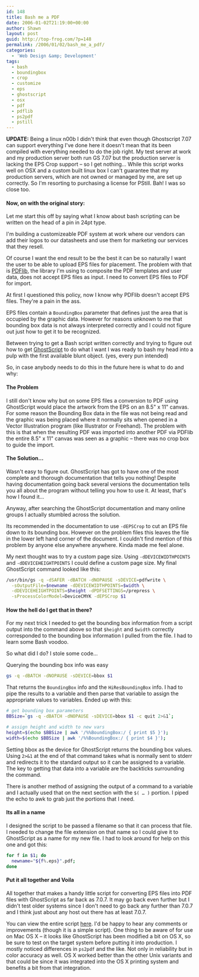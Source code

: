 ```yaml
---
id: 148
title: Bash me a PDF
date: 2006-01-02T21:19:00+00:00
author: Shawn
layout: post
guid: http://top-frog.com/?p=148
permalink: /2006/01/02/bash_me_a_pdf/
categories:
  - 'Web Design &amp; Development'
tags:
  - bash
  - boundingbox
  - crop
  - customize
  - eps
  - ghostscript
  - osx
  - pdf
  - pdflib
  - ps2pdf
  - pstill
---
```

**UPDATE:** Being a linux n00b I didn't think that even though Ghostscript 7.07 can support everything I've done here it doesn't mean that its been compiled with everything needed to do the job right. My test server at work and my production server both run GS 7.07 but the production server is lacking the EPS Crop support – so I get nothing… While this script works well on OSX and a custom built linux box I can't guarantee that my production servers, which are not owned or managed by me, are set up correctly. So I'm resorting to purchasing a license for PStill. Bah! I was so close too.

#### Now, on with the original story:

Let me start this off by saying what I know about bash scripting can be written on the head of a pin in 24pt type.

I'm building a customizeable PDF system at work where our vendors can add their logos to our datasheets and use them for marketing our services that they resell.

Of course I want the end result to be the best it can be so naturally I want the user to be able to upload EPS files for placement. The problem with that is [PDFlib](http://www.pdflib.com), the library I'm using to composite the PDF templates and user data, does not accept EPS files as input. I need to convert EPS files to PDF for import.

At first I questioned this policy, now I know why PDFlib doesn't accept EPS files. They're a pain in the ass.



EPS files contain a `BoundingBox` parameter that defines just the area that is occupied by the graphic data. However for reasons unknown to me that bounding box data is not always interpreted correctly and I could not figure out just how to get it to be recognized.

Between trying to get a Bash script written correctly and trying to figure out how to get [GhostScript](http://www.cs.wisc.edu/~ghost/) to do what I want I was ready to bash my head into a pulp with the first available blunt object. (yes, every pun intended)

So, in case anybody needs to do this in the future here is what to do and why:

#### The Problem

I still don't know why but on some EPS files a conversion to PDF using GhostScript would place the artwork from the EPS on an 8.5" x 11" canvas. For some reason the Bounding Box data in the file was not being read and the graphic was being placed where it normally sits when opened in a Vector Illustration program (like Illustrator or Freehand). The problem with this is that when the resulting PDF was imported into another PDF via PDFlib the entire 8.5" x 11" canvas was seen as a graphic – there was no crop box to guide the import.

#### The Solution…

Wasn't easy to figure out. GhostScript has got to have one of the most complete and thorough documentation that tells you nothing! Despite having documentation going back several versions the documentation tells you all about the program without telling you how to use it. At least, that's how I found it…

Anyway, after searching the GhostScript documentation and many online groups I actually stumbled across the solution.

Its recommended in the documentation to use `-dEPSCrop` to cut an EPS file down to its bounding box. However on the problem files this leaves the file in the lower left hand corner of the document. I couldn't find mention of this problem by anyone else anywhere anywhere. Kinda made me feel alone.

My next thought was to try a custom page size. Using `-dDEVICEWIDTHPOINTS` and `-dDEVICEHEIGHTPOINTS` I could define a custom page size. My final GhostScript command looked like this:

``` sh
/usr/bin/gs -q -dSAFER -dBATCH -dNOPAUSE -sDEVICE=pdfwrite \
  -sOutputFile=$newname -dDEVICEWIDTHPOINTS=$width \
  -dDEVICEHEIGHTPOINTS=$height -dPDFSETTINGS=/prepress \
  -sProcessColorModel=DeviceCMYK -dEPSCrop $1
```

#### How the hell do I get that in there?

For my next trick I needed to get the bounding box information from a script output into the command above so that `$height` and `$width` correctly corresponded to the bounding box information I pulled from the file. I had to learn some Bash voodoo.

So what did I do? I stole some code…

Querying the bounding box info was easy

``` sh
gs -q -dBATCH -dNOPAUSE -sDEVICE=bbox $1
```

That returns the `BoundingBox` info and the `HiResBoundingBox` info. I had to pipe the results to a variable and then parse that variable to assign the appropriate values to variables. Ended up with this:

``` sh
# get bounding box parameters
BBSize=`gs -q -dBATCH -dNOPAUSE -sDEVICE=bbox $1 -c quit 2>&1`;

# assign height and width to new vars
height=$(echo $BBSize | awk '/%%BoundingBox:/ { print $5 }');
width=$(echo $BBSize | awk '/%%BoundingBox:/ { print $4 }');
```

Setting bbox as the device for GhostScript returns the bounding box values. Using `2>&1` at the end of that command takes what is normally sent to stderr and redirects it to the standard output so it can be assigned to a variable. The key to getting that data into a variable are the backticks surrounding the command. 

There is another method of assigning the output of a command to a variable and I actually used that on the next section with the `$( … )` portion. I piped the echo to awk to grab just the portions that I need.

#### Its all in a name

I designed the script to be passed a filename so that it can process that file. I needed to change the file extension on that name so I could give it to GhostScript as a name for my new file. I had to look around for help on this one and got this:

``` sh 
for f in $1; do 
  newname="${f%.eps}".pdf; 
done
```

#### Put it all together and Voila

All together that makes a handy little script for converting EPS files into PDF files with GhostScript as far back as 7.0.7. It may go back even further but I didn't test older systems since I don't need to go back any further than 7.0.7 and I think just about any host out there has at least 7.0.7.

You can view the entire script [here](/files/scripts/convertEPS.txt). I'd be happy to hear any comments or improvements (though it is a simple script). One thing to be aware of for use on Mac OS X – it looks like GhostScript has been modified a bit on OS X, so be sure to test on the target system before putting it into production. I mostly noticed differences in `ps2pdf` and the like. Not only in reliability but in color accuracy as well. OS X worked better than the other Unix variants and that could be since it was integrated into the OS X printing system and benefits a bit from that integration.